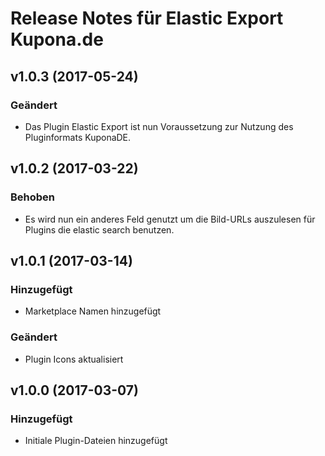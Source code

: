 # Release Notes für Elastic Export Kupona.de

## v1.0.3 (2017-05-24)

### Geändert
- Das Plugin Elastic Export ist nun Voraussetzung zur Nutzung des Pluginformats KuponaDE.

## v1.0.2 (2017-03-22)

### Behoben
- Es wird nun ein anderes Feld genutzt um die Bild-URLs auszulesen für Plugins die elastic search benutzen.

## v1.0.1 (2017-03-14)

### Hinzugefügt
- Marketplace Namen hinzugefügt

### Geändert
- Plugin Icons aktualisiert

## v1.0.0 (2017-03-07)

### Hinzugefügt
- Initiale Plugin-Dateien hinzugefügt